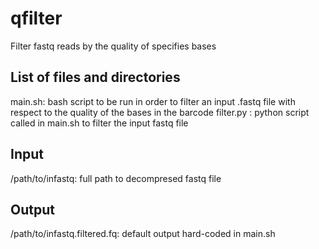 # qfilter
Filter fastq reads by the quality of specifies bases

## List of files and directories
main.sh: bash script to be run in order to filter an input .fastq file with respect to the quality of the bases in the barcode
filter.py :  python script called in main.sh to filter the input fastq file

## Input
/path/to/infastq: full path to decompresed fastq file


## Output
/path/to/infastq.filtered.fq: default output hard-coded in main.sh